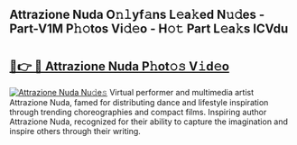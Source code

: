 ## Attrazione Nuda O𝚗𝚕yf𝚊ns L𝚎a𝚔ed N𝚞𝚍es - Part-V1M P𝚑𝚘tos Vi𝚍𝚎o - H𝚘𝚝 Part L𝚎a𝚔s lCVdu

# <h2><a href="http://kf2oi0y.oniu.top/?m=Attrazione+Nuda">🔗👉 🔴 Attrazione Nuda P𝚑ot𝚘𝚜 V𝚒d𝚎o</a></h2>

[![Attrazione Nuda Nu𝚍e𝚜](https://i.imgur.com/0qMVB7G.gif)](http://kf2oi0y.oniu.top/?m=Attrazione+Nuda)
Virtual performer and multimedia artist Attrazione Nuda, famed for distributing dance and lifestyle inspiration through trending choreographies and compact films. Inspiring author Attrazione Nuda, recognized for their ability to capture the imagination and inspire others through their writing.  
